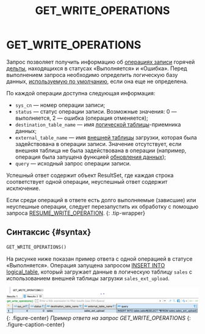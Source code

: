 ﻿---
layout: default
title: GET_WRITE_OPERATIONS
nav_order: 33
parent: Запросы SQL+
grand_parent: Справочная информация
has_children: false
has_toc: false
---

# GET_WRITE_OPERATIONS

Запрос позволяет получить информацию об 
[операциях записи](../../../overview/main_concepts/write_operation/write_operation.md) горячей 
[дельты](../../../overview/main_concepts/delta/delta.md), находящихся в статусах «Выполняется» и «Ошибка». 
Перед выполнением запроса необходимо определить логическую базу данных, 
[используемую по умолчанию](../../../working_with_system/other_features/default_db_set-up/default_db_set-up.md), 
если она еще не определена.

По каждой операции доступна следующая информация:
* `sys_cn` — номер операции записи;
* `status` — статус операции записи. Возможные значения: 0 — выполняется, 2 — ошибка (операция отменяется);
* `destination_table_name` — имя 
  [логической таблицы](../../../overview/main_concepts/logical_table/logical_table.md)-приемника данных;
* `external_table_name` — имя [внешней таблицы](../../../overview/main_concepts/external_table/external_table.md) 
  загрузки, которая была задействована в операции записи. Значение отсутствует, если внешняя таблица не была 
  задействована в операции (например, операция была запущена функцией 
  [обновления данных](../../../working_with_system/data_update/data_update.md));
* `query` — исходный запрос операции записи.

Успешный ответ содержит объект ResultSet, где каждая строка соответствует одной операции, неуспешный ответ содержит 
исключение.

Если среди операций в ответе есть долго выполняемые (зависшие) или неуспешные операции, следует 
перезапустить их обработку с помощью запроса [RESUME_WRITE_OPERATION](../RESUME_WRITE_OPERATION/RESUME_WRITE_OPERATION.md).
{: .tip-wrapper}

## Синтаксис {#syntax}

```sql
GET_WRITE_OPERATIONS()
```

На рисунке ниже показан пример ответа с одной операцией в статусе «Выполняется». 
Операция запущена запросом [INSERT INTO logical_table](../INSERT_INTO_logical_table/INSERT_INTO_logical_table.md), который 
загружает данные в логическую таблицу `sales` с использованием внешней таблицы загрузки `sales_ext_upload`.

![](get_write_operations.png)
{: .figure-center}
*Пример ответа на запрос GET_WRITE_OPERATIONS*
{: .figure-caption-center}